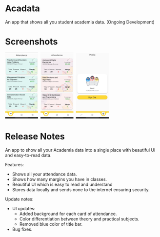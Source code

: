 # Acadata

An app that shows all you student academia data.
(Ongoing Development)
# Screenshots
<p align="left">
<img src="./screenshots/s1.jpeg" width="108" height="216">&nbsp;&nbsp;<img src="./screenshots/s2.jpeg" width="108" height="216">&nbsp;&nbsp;<img src="./screenshots/s3.jpeg" width="108" height="216">
</p>

# Release Notes
An app to show all your Academia data into a single place with beautiful UI and easy-to-read data.

Features:
- Shows all your attendance data.
- Shows how many margins you have in classes.
- Beautiful UI which is easy to read and understand
- Stores data locally and sends none to the internet ensuring security.

Update notes:
- UI updates:
  - Added background for each card of attendance.
  - Color differentiation between theory and practical subjects.
  - Removed blue color of title bar.
- Bug fixes.
